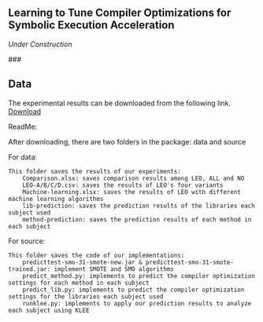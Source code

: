Learning to Tune Compiler Optimizations for Symbolic Execution Acceleration
---
*Under Construction*  

###<h2 id="1"> Data </h2>

The experimental results can be downloaded from the following link.   
[Download](./file/leo.results.zip)   


ReadMe: 

After downloading, there are two folders in the package: data and source   
   
For data:   
   
	This folder saves the results of our experiments:   
		Comparison.xlsx: saves comparison results among LEO, ALL and NO   
		LEO-A/B/C/D.csv: saves the results of LEO's four variants   
		Machine-learning.xlsx: saves the results of LEO with different machine learning algorithms  
		lib-prediction: saves the prediction results of the libraries each subject used
		method-prediction: saves the prediction results of each method in each subject
   
   
For source:   

	This folder saves the code of our implementations:   
		predicttest-smo-31-smote-new.jar & predicttest-smo-31-smote-trained.jar: implement SMOTE and SMO algorithms
		predict_method.py: implements to predict the compiler optimization settings for each method in each subject
		predict_lib.py: implements to predict the compiler optimization settings for the libraries each subject used
		runklee.py: implements to apply our prediction results to analyze each subject using KLEE   		 	